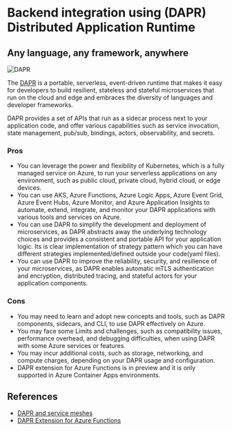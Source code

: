 # Backend integration using (DAPR) Distributed Application Runtime

## Any language, any framework, anywhere

![DAPR](https://docs.dapr.io/images/overview.png)

The [DAPR](https://github.com/dapr/community/blob/master/README.md) is a portable, serverless, event-driven runtime that makes it easy for developers to build resilient, stateless and stateful microservices that run on the cloud and edge and embraces the diversity of languages and developer frameworks.

DAPR provides a set of APIs that run as a sidecar process next to your application code, and offer various capabilities such as service invocation, state management, pub/sub, bindings, actors, observability, and secrets.

### Pros

- You can leverage the power and flexibility of Kubernetes, which is a fully managed service on Azure, to run your serverless applications on any environment, such as public cloud, private cloud, hybrid cloud, or edge devices.
- You can use AKS, Azure Functions, Azure Logic Apps, Azure Event Grid, Azure Event Hubs, Azure Monitor, and Azure Application Insights to automate, extend, integrate, and monitor your DAPR applications with various tools and services on Azure.
- You can use DAPR to simplify the development and deployment of microservices, as DAPR abstracts away the underlying technology choices and provides a consistent and portable API for your application logic. Its is clear implementation of strategy pattern which you can have different strategies implemented/defined outside your code(yaml files).
- You can use DAPR to improve the reliability, security, and resilience of your microservices, as DAPR enables automatic mTLS authentication and encryption, distributed tracing, and stateful actors for your application components.

### Cons

- You may need to learn and adopt new concepts and tools, such as DAPR components, sidecars, and CLI, to use DAPR effectively on Azure.
- You may face some Limits and challenges, such as compatibility issues, performance overhead, and debugging difficulties, when using DAPR with some Azure services or features.
- You may incur additional costs, such as storage, networking, and compute charges, depending on your DAPR usage and configuration.
- DAPR extension for Azure Functions is in preview and it is only supported in Azure Container Apps environments.

## References

- [DAPR and service meshes](https://docs.dapr.io/concepts/service-mesh/)
- [DAPR Extension for Azure Functions](https://learn.microsoft.com/en-us/azure/azure-functions/functions-bindings-dapr?tabs=in-process%2Cpreview-bundle-v4x%2Cbicep1&pivots=programming-language-csharp)
